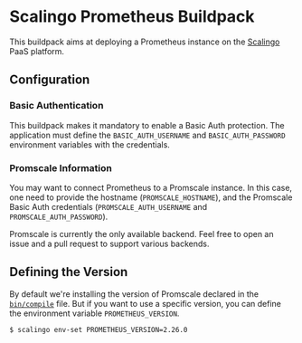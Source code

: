 # Scalingo Prometheus Buildpack

This buildpack aims at deploying a Prometheus instance on the [Scalingo](https://scalingo.com/) PaaS platform.

## Configuration

### Basic Authentication

This buildpack makes it mandatory to enable a Basic Auth protection. The application must define the `BASIC_AUTH_USERNAME` and `BASIC_AUTH_PASSWORD` environment variables with the credentials.

### Promscale Information

You may want to connect Prometheus to a Promscale instance. In this case, one need to provide the hostname (`PROMSCALE_HOSTNAME`), and the Promscale Basic Auth credentials (`PROMSCALE_AUTH_USERNAME` and `PROMSCALE_AUTH_PASSWORD`).

Promscale is currently the only available backend. Feel free to open an issue and a pull request to support various backends.

## Defining the Version

By default we're installing the version of Promscale declared in the [`bin/compile`](https://github.com/Scalingo/prometheus-buildpack/blob/master/bin/compile#L16) file. But if you want to use a specific version, you can define the environment variable `PROMETHEUS_VERSION`.

```shell
$ scalingo env-set PROMETHEUS_VERSION=2.26.0
```
